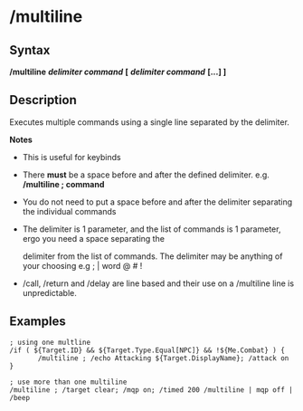 # /multiline

## Syntax

**/multiline** _**delimiter command**_ **\[** _**delimiter command**_ **\[...] ]**

## Description

Executes multiple commands using a single line separated by the delimiter.

**Notes**

* This is useful for keybinds
* There **must** be a space before and after the defined delimiter. e.g. **/multiline ; command**
* You do not need to put a space before and after the delimiter separating the individual commands
*   The delimiter is 1 parameter, and the list of commands is 1 parameter, ergo you need a space separating the

    delimiter from the list of commands. The delimiter may be anything of your choosing e.g ; | word @ # !&#x20;
* /call, /return and /delay are line based and their use on a /multiline line is unpredictable.

## Examples

```
; using one multline
/if ( ${Target.ID} && ${Target.Type.Equal[NPC]} && !${Me.Combat} ) {
       /multiline ; /echo Attacking ${Target.DisplayName}; /attack on
}

; use more than one multiline
/multiline ; /target clear; /mqp on; /timed 200 /multiline | mqp off | /beep
```
